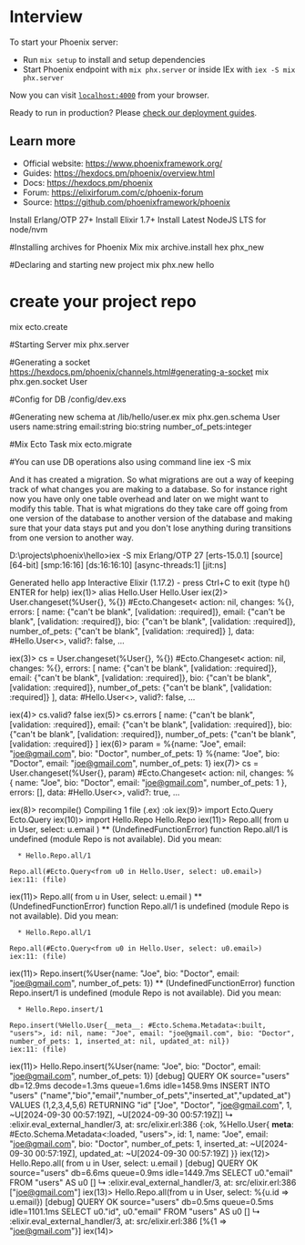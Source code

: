 # Interview

To start your Phoenix server:

  * Run `mix setup` to install and setup dependencies
  * Start Phoenix endpoint with `mix phx.server` or inside IEx with `iex -S mix phx.server`

Now you can visit [`localhost:4000`](http://localhost:4000) from your browser.

Ready to run in production? Please [check our deployment guides](https://hexdocs.pm/phoenix/deployment.html).

## Learn more

  * Official website: https://www.phoenixframework.org/
  * Guides: https://hexdocs.pm/phoenix/overview.html
  * Docs: https://hexdocs.pm/phoenix
  * Forum: https://elixirforum.com/c/phoenix-forum
  * Source: https://github.com/phoenixframework/phoenix


Install Erlang/OTP 27+
Install Elixir 1.7+
Install Latest NodeJS LTS for node/nvm


#Installing archives for Phoenix Mix
mix archive.install hex phx_new

#Declaring and starting new project
mix phx.new hello


# create your project repo
mix ecto.create


#Starting Server
mix phx.server


#Generating a socket
https://hexdocs.pm/phoenix/channels.html#generating-a-socket
mix phx.gen.socket User


#Config for DB
/config/dev.exs

#Generating new schema at /lib/hello/user.ex
mix phx.gen.schema User users name:string email:string bio:string number_of_pets:integer

#Mix Ecto Task
mix ecto.migrate

#You can use DB operations also using command line
iex -S mix



And it has created a migration.
So what migrations are out a way of keeping track of what changes you are making to a database.
So for instance right now you have only one table overhead and later on we might want to modify this
table.
That is what migrations do they take care off going from one version of the database to another version
of the database and making sure that your data stays put and you don't lose anything during transitions
from one version to another way.





D:\projects\phoenix\hello>iex -S mix
Erlang/OTP 27 [erts-15.0.1] [source] [64-bit] [smp:16:16] [ds:16:16:10] [async-threads:1] [jit:ns]

Generated hello app
Interactive Elixir (1.17.2) - press Ctrl+C to exit (type h() ENTER for help)
iex(1)> alias Hello.User
Hello.User
iex(2)> User.changeset(%User{}, %{})
#Ecto.Changeset<
  action: nil,
  changes: %{},
  errors: [
    name: {"can't be blank", [validation: :required]},
    email: {"can't be blank", [validation: :required]},
    bio: {"can't be blank", [validation: :required]},
    number_of_pets: {"can't be blank", [validation: :required]}
  ],
  data: #Hello.User<>,
  valid?: false,
  ...
>
iex(3)> cs = User.changeset(%User{}, %{})
#Ecto.Changeset<
  action: nil,
  changes: %{},
  errors: [
    name: {"can't be blank", [validation: :required]},
    email: {"can't be blank", [validation: :required]},
    bio: {"can't be blank", [validation: :required]},
    number_of_pets: {"can't be blank", [validation: :required]}
  ],
  data: #Hello.User<>,
  valid?: false,
  ...
>
iex(4)> cs.valid?
false
iex(5)> cs.errors
[
  name: {"can't be blank", [validation: :required]},
  email: {"can't be blank", [validation: :required]},
  bio: {"can't be blank", [validation: :required]},
  number_of_pets: {"can't be blank", [validation: :required]}
]
iex(6)> param = %{name: "Joe", email: "joe@gmail.com", bio: "Doctor", number_of_pets: 1}
%{name: "Joe", bio: "Doctor", email: "joe@gmail.com", number_of_pets: 1}
iex(7)> cs = User.changeset(%User{}, param)
#Ecto.Changeset<
  action: nil,
  changes: %{
    name: "Joe",
    bio: "Doctor",
    email: "joe@gmail.com",
    number_of_pets: 1
  },
  errors: [],
  data: #Hello.User<>,
  valid?: true,
  ...
>
iex(8)> recompile()
Compiling 1 file (.ex)
:ok
iex(9)> import Ecto.Query
Ecto.Query
iex(10)> import Hello.Repo
Hello.Repo
iex(11)> Repo.all( from u in User, select: u.email )
** (UndefinedFunctionError) function Repo.all/1 is undefined (module Repo is not available). Did you mean:

      * Hello.Repo.all/1

    Repo.all(#Ecto.Query<from u0 in Hello.User, select: u0.email>)
    iex:11: (file)
iex(11)> Repo.all( from u in User, select: u.email )
** (UndefinedFunctionError) function Repo.all/1 is undefined (module Repo is not available). Did you mean:

      * Hello.Repo.all/1

    Repo.all(#Ecto.Query<from u0 in Hello.User, select: u0.email>)
    iex:11: (file)
iex(11)> Repo.insert(%User{name: "Joe", bio: "Doctor", email: "joe@gmail.com", number_of_pets: 1})
** (UndefinedFunctionError) function Repo.insert/1 is undefined (module Repo is not available). Did you mean:

      * Hello.Repo.insert/1

    Repo.insert(%Hello.User{__meta__: #Ecto.Schema.Metadata<:built, "users">, id: nil, name: "Joe", email: "joe@gmail.com", bio: "Doctor", number_of_pets: 1, inserted_at: nil, updated_at: nil})
    iex:11: (file)
iex(11)> Hello.Repo.insert(%User{name: "Joe", bio: "Doctor", email: "joe@gmail.com", number_of_pets: 1})
[debug] QUERY OK source="users" db=12.9ms decode=1.3ms queue=1.6ms idle=1458.9ms
INSERT INTO "users" ("name","bio","email","number_of_pets","inserted_at","updated_at") VALUES ($1,$2,$3,$4,$5,$6) RETURNING "id" ["Joe", "Doctor", "joe@gmail.com", 1, ~U[2024-09-30 00:57:19Z], ~U[2024-09-30 00:57:19Z]]
↳ :elixir.eval_external_handler/3, at: src/elixir.erl:386
{:ok,
 %Hello.User{
   __meta__: #Ecto.Schema.Metadata<:loaded, "users">,
   id: 1,
   name: "Joe",
   email: "joe@gmail.com",
   bio: "Doctor",
   number_of_pets: 1,
   inserted_at: ~U[2024-09-30 00:57:19Z],
   updated_at: ~U[2024-09-30 00:57:19Z]
 }}
iex(12)> Hello.Repo.all( from u in User, select: u.email )
[debug] QUERY OK source="users" db=6.6ms queue=0.9ms idle=1449.7ms
SELECT u0."email" FROM "users" AS u0 []
↳ :elixir.eval_external_handler/3, at: src/elixir.erl:386
["joe@gmail.com"]
iex(13)> Hello.Repo.all(from u in User, select: %{u.id => u.email})
[debug] QUERY OK source="users" db=0.5ms queue=0.5ms idle=1101.1ms
SELECT u0."id", u0."email" FROM "users" AS u0 []
↳ :elixir.eval_external_handler/3, at: src/elixir.erl:386
[%{1 => "joe@gmail.com"}]
iex(14)>
